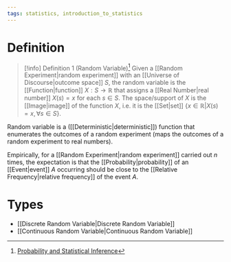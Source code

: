 ```yaml
---
tags: statistics, introduction_to_statistics
---
```


# Definition

> [!info] Definition 1 (Random Variable)[^1]
> Given a [[Random Experiment|random experiment]] with an [[Universe of Discourse|outcome space]] $S$, the random variable is the [[Function|function]] $X: S \rightarrow \mathbb{R}$ that assigns a [[Real Number|real number]] $X(s) = x$ for each $s \in S$.
> The space/support of $X$ is the [[Image|image]] of the function $X$, i.e. it is the [[Set|set]] $\{x \in \mathbb{R} | X(s) = x, \forall s \in S\}$.

Random variable is a ([[Deterministic|deterministic]]) function that enumerates the outcomes of a random experiment (maps the outcomes of a random experiment to real numbers).

Empirically, for a [[Random Experiment|random experiment]] carried out $n$ times, the expectation is that the [[Probability|probability]] of an [[Event|event]] $A$ occurring should be close to the [[Relative Frequency|relative frequency]] of the event $A$.

# Types

- [[Discrete Random Variable|Discrete Random Variable]]
- [[Continuous Random Variable|Continuous Random Variable]]

[^1]: [Probability and Statistical Inference](zotero://open-pdf/library/items/RM5FREYV?page=50)